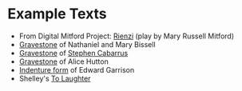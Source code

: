 # Example Texts


 * From Digital Mitford Project: [Rienzi](https://ebeshero.github.io/STS_workshop/MySite/index.html) (play by Mary Russell Mitford)
 * [Gravestone](texts/Bissell.txt) of Nathaniel and Mary Bissell
 * [Gravestone](texts/Cabarrus.txt) of [Stephen Cabarrus](https://en.wikipedia.org/wiki/Stephen_Cabarrus)
 * [Gravestone](texts/Hutton.txt) of Alice Hutton
 * [Indenture form](texts/Indenture.txt) of Edward Garrison
 * Shelley's [To Laughter](texts/To_Laughter.txt)
